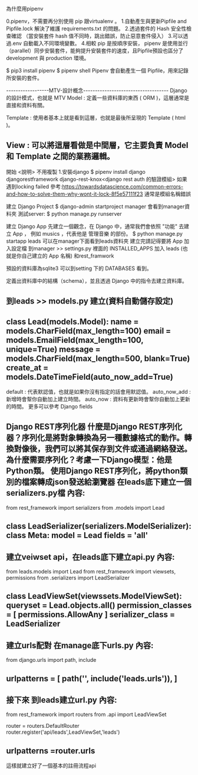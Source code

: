 為什麼用pipenv

0.pipenv，不需要再分別使用 pip 跟virtualenv 。
1.自動產生與更新Pipfile and Pipfile.lock 解決了維護 requirements.txt 的問題。
2.透過套件的 Hash 安全性檢查確認 （當安裝套件 hash 值不同時，跳出錯誤，防止惡意套件侵入）
3.可以透過.env 自動載入不同環境變數。
4.相較 pip 是按順序安裝， pipenv 是使用並行（parallel）同步安裝套件，能夠提升安裝套件的速度，且Pipfile預設也區分了 development 與 production 環境。

$ pip3 install pipenv
$ pipenv shell
Pipenv 會自動產生一個 Pipfile，用來記錄所安裝的套件。

------------------MTV-設計概念------------------------------------
Django 的設計模式，也就是 MTV
Model : 定義一些資料庫的東西 ( ORM )，這層通常是直接和資料有關。

Template : 使用者基本上就是看到這層，也就是最後所呈現的 Template ( html )。

View : 可以將這層看做是中間層，它主要負責 Model 和 Template 之間的業務邏輯。
------------------------------------------------------------------

開始 <說明> 不用複製
1.安裝django
$ pipenv install django djangorestframework django-rest-knox<django rest auth 的驗證模組>
如果遇到locking failed  參考:https://towardsdatascience.com/common-errors-and-how-to-solve-them-why-wont-it-lock-8f5e57111f23
通常是模組名稱錯誤

建立 Django Project
$ django-admin startproject manager
會看到manager資料夾
測試server:
$ python manage.py runserver 

建立 Django App
先建立一個觀念，在 Django 中，通常我們會依照 "功能" 去建立 App ， 例如 musics ，代表他是 管理音樂 的部份。
$ python manage.py startapp leads
可以在manager下面看到leads資料夾
建立完請記得要將 App 加入設定檔
到manager >> settings.py 裡面的 INSTALLED_APPS 加入 leads (也就是你自己建立的 App 名稱) 和rest_framwork

預設的資料庫為sqlite3 可以到setting 下的 DATABASES 看到。

定義出資料庫中的結構（schema），並且透過 Django 中的指令去建立資料庫。

到leads >> models.py 建立(資料自動儲存設定)
------------------------------------------------------------------
class Lead(models.Model):
    name = models.CharField(max_length=100)
    email = models.EmailField(max_length=100, unique=True)
    message = models.CharField(max_length=500, blank=True)
    create_at = models.DateTimeField(auto_now_add=True)
------------------------------------------------------------------
default : 代表默認值，也就是如果你沒有指定的話會用默認值。
auto_now_add : 新增時會幚你自動加上建立時間。
auto_now : 資料有更新時會幚你自動加上更新的時間。
更多可以參考 Django fields


Django REST序列化器
什麼是Django REST序列化器？序列化是將對象轉換為另一種數據格式的動作。轉換對像後，我們可以將其保存到文件或通過網絡發送。
為什麼需要序列化？考慮一下Django模型：他是Python類。
使用Django REST序列化，將python類別的檔案轉成json發送給瀏覽器
在leads底下建立一個serializers.py檔
內容:
------------------------------------------------------------------
from rest_framework import serializers
from .models import Lead

class LeadSerializer(serializers.ModelSerializer):
    class Meta:
        model = Lead
        fields = '__all__'
------------------------------------------------------------------

建立veiwset api，在leads底下建立api.py
內容:
------------------------------------------------------------------
from leads.models import Lead
from rest_framework import viewsets, permissions
from .serializers import LeadSerializer

class LeadViewSet(viewssets.ModelViewSet):
    queryset = Lead.objects.all()
    permission_classes = [
        permissions.AllowAny
    ]
    serializer_class = LeadSerializer
------------------------------------------------------------------

建立urls配對
在manage底下urls.py
內容:
------------------------------------------------------------------
from django.urls import path, include

urlpatterns = [
    path('', include('leads.urls')),
]
------------------------------------------------------------------
接下來
到leads建立url.py
內容:
------------------------------------------------------------------
from rest_framework import routers
from .api import LeadViewSet

router = routers.DefaultRouter
router.register('api/leads',LeadViewSet,'leads')

urlpatterns =router.urls
------------------------------------------------------------------
這樣就建立好了一個基本的註冊流程api
